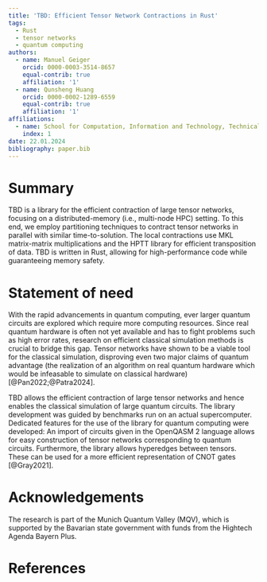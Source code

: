 ```yaml
---
title: 'TBD: Efficient Tensor Network Contractions in Rust'
tags:
  - Rust
  - tensor networks
  - quantum computing
authors:
  - name: Manuel Geiger
    orcid: 0000-0003-3514-8657
    equal-contrib: true
    affiliation: '1'
  - name: Qunsheng Huang
    orcid: 0000-0002-1289-6559
    equal-contrib: true
    affiliation: '1'
affiliations:
  - name: School for Computation, Information and Technology, Technical University of Munich, Germany
    index: 1
date: 22.01.2024
bibliography: paper.bib
---
```


# Summary

TBD is a library for the efficient contraction of large tensor networks, focusing on a distributed-memory (i.e., multi-node HPC) setting.
To this end, we employ partitioning techniques to contract tensor networks in parallel with similar time-to-solution.
The local contractions use MKL matrix-matrix multiplications and the HPTT library for efficient transposition of data.
TBD is written in Rust, allowing for high-performance code while guaranteeing memory safety.

# Statement of need

With the rapid advancements in quantum computing, ever larger quantum circuits are explored which require more computing resources.
Since real quantum hardware is often not yet available and has to fight problems such as high error rates, research on efficient classical simulation methods is crucial to bridge this gap.
Tensor networks have shown to be a viable tool for the classical simulation, disproving even two major claims of quantum advantage (the realization of an algorithm on real quantum hardware which would be infeasable to simulate on classical hardware) [@Pan2022;@Patra2024].

TBD allows the efficient contraction of large tensor networks and hence enables the classical simulation of large quantum circuits. The library development was guided by benchmarks run on an actual supercomputer. Dedicated features for the use of the library for quantum computing were developed: An import of circuits given in the OpenQASM 2 language allows for easy construction of tensor networks corresponding to quantum circuits. Furthermore, the library allows hyperedges between tensors. These can be used for a more efficient representation of CNOT gates [@Gray2021].

# Acknowledgements

The research is part of the Munich Quantum Valley (MQV), which is supported by the Bavarian state government with funds from the Hightech Agenda Bayern Plus.

# References